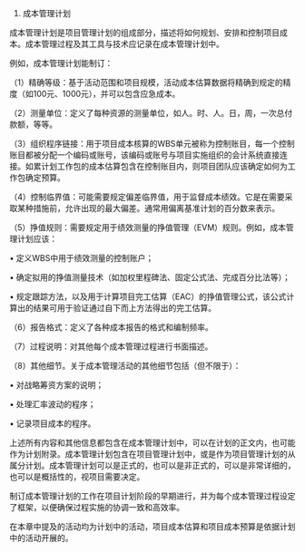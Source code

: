 
1. 成本管理计划

成本管理计划是项目管理计划的组成部分，描述将如何规划、安排和控制项目成本。成本管理过程及其工具与技术应记录在成本管理计划中。

例如，成本管理计划能制订：

（1）精确等级：基于活动范围和项目规模，活动成本估算数据将精确到规定的精度（如100元、1000元），并可以包含应急成本。

（2）测量单位：定义了每种资源的测量单位，如人。时、人。日，周，一次总付款额，等等。

（3）组织程序链接：用于项目成本核算的WBS单元被称为控制账目，每一个控制账目都被分配一个编码或账号，该编码或账号与项目实施组织的会计系统直接连接。如累计划工作包的成本估算包含在控制账目内，则项目团队应该确定如何为工作包确定预算。

（4）控制临界值：可能需要规定偏差临界值，用于监督成本绩效。它是在需要采取某种措施前，允许出现的最大偏差。通常用偏离基准计划的百分数来表示。

（5）挣值规则：需要规定用于绩效测量的挣值管理（EVM）规则。例如，成本管理计划应该：

• 定义WBS中用于绩效测量的控制账户；

• 确定拟用的挣值测量技术（如加权里程碑法、固定公式法、完成百分比法等）；

• 规定跟踪方法，以及用于计算项目完工估算（EAC）的挣值管理公式，该公式计算出的结果可用于验证通过自下而上方法得出的完工估算。



（6）报告格式：定义了各种成本报告的格式和编制频率。

（7）过程说明：对其他每个成本管理过程进行书面描述。

（8）其他细节。关于成本管理活动的其他细节包括（但不限于）：

• 对战略筹资方案的说明；

• 处理汇率波动的程序；

• 记录项目成本的程序。



上述所有内容和其他信息都包含在成本管理计划中，可以在计划的正文内，也可能作为计划附录。成本管理计划包含在项目管理计划中，或是作为项目管理计划的从属分计划。成本管理计划可以是正式的，也可以是非正式的，可以是非常详细的，也可以是概括性的，视项目需要决定。

制订成本管理计划的工作在项目计划阶段的早期进行，并为每个成本管理过程设定了框架，以便确保过程实施的协调一致和高效率。

在本章中提及的活动均为计划中的活动，项目成本估算和项目成本预算是依据计划中的活动开展的。
